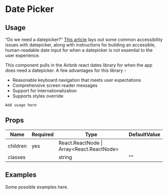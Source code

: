# Date Picker

## Usage

“Do we need a datepicker?” [This article](https://adrianroselli.com/2019/07/maybe-you-dont-need-a-date-picker.html) lays out some common accessibility issues with datepicker, along with instructions for building an accessible, human-readable date input for when a datepicker is not essential to the user experience.

This component pulls in the Airbnb react dates library for when the app does need a datepicker. A few advantages for this library -

- Reasonable keyboard navigation that meets user expectations
- Comprehensive screen reader messages
- Support for internationalization
- Supports styles override

```
Add usage here
```

## Props

| Name     | Required | Type                                      | DefaultValue |
| -------- | -------- | ----------------------------------------- | ------------ |
| children | yes      | React.ReactNode \| Array<React.ReactNode> |              |
| classes  |          | string                                    | ""           |

## Examples

Some possible examples here.
